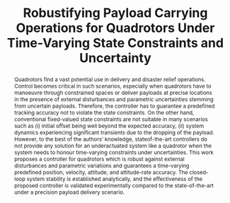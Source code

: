 ---
layout: project-page-new
title: "Robustifying Payload Carrying Operations for Quadrotors Under Time-Varying State Constraints and Uncertainty"
authors:
  - name: Viswa N. Sankaranarayanan
    sup: 1
  - name: Rishabh Dev Yadav
    sup: 1
  - name: Rahul K. Swayampakula
    sup: 1
  - name: Sourish Ganguly
    sup: 1
  - name: Spandan Roy
    sup: 1
affiliations:
  - name: IIIT Hyderabad, India
    link: https://robotics.iiit.ac.in
    sup: 1
permalink: /publications/2022/Sankaranarayanan_Robustifying-Payload-Carrying/
abstract: "Quadrotors find a vast potential use in delivery and disaster relief operations. Control becomes critical in such scenarios, especially when quadrotors have to manoeuvre through constrained spaces or deliver payloads at precise locations in the presence of external disturbances and parametric uncertainties stemming from uncertain payloads. Therefore, the controller has to guarantee a predefined tracking accuracy not to violate the state constraints. On the other hand, conventional fixed-valued state constraints are not suitable in many scenarios such as (i) initial offset being well beyond the expected accuracy, (ii) system dynamics experiencing significant transients due to the dropping of the payload. However, to the best of the authors’ knowledge, stateof-the-art controllers do not provide any solution for an underactuated system like a quadrotor when the system needs to honour time-varying constraints under uncertainties. This work proposes a controller for quadrotors which is robust against external disturbances and parametric variations and guarantees a time-varying predefined position, velocity, attitude, and attitude-rate accuracy. The closed-loop system stability is established analytically, and the effectiveness of the proposed controller is validated experimentally compared to the state-of-the-art under a precision payload delivery scenario."
paper: https://ieeexplore.ieee.org/document/9720735
#supplement: https://robotics.iiit.ac.in/publications/2020/deep-mpc-for-visual-servoing/supplementary.pdf
#video: https://robotics.iiit.ac.in/publications/2020/deep-mpc-for-visual-servoing/video.mp4
iframe: https://www.youtube.com/embed/mLv90hLakBk # https://www.youtube.com/embed/jhjskX4FQwA

---